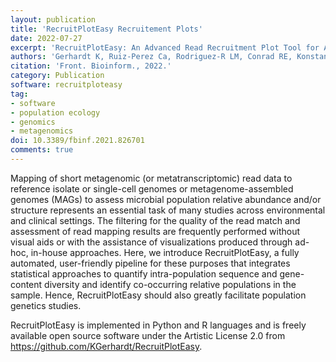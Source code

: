 ```yaml
---
layout: publication
title: 'RecruitPlotEasy Recruitement Plots'
date: 2022-07-27
excerpt: 'RecruitPlotEasy: An Advanced Read Recruitment Plot Tool for Assessing Metagenomic Population Abundance and Genetic Diversity'
authors: 'Gerhardt K, Ruiz-Perez Ca, Rodriguez-R LM, Conrad RE, Konstantinidis KT.'
citation: 'Front. Bioinform., 2022.'
category: Publication
software: recruitploteasy
tag:
- software
- population ecology
- genomics
- metagenomics
doi: 10.3389/fbinf.2021.826701
comments: true
---
```


Mapping of short metagenomic (or metatranscriptomic) read data to reference
isolate or single-cell genomes or metagenome-assembled genomes (MAGs) to assess
microbial population relative abundance and/or structure represents an essential
task of many studies across environmental and clinical settings. The filtering
for the quality of the read match and assessment of read mapping results are
frequently performed without visual aids or with the assistance of
visualizations produced through ad-hoc, in-house approaches. Here, we introduce
RecruitPlotEasy, a fully automated, user-friendly pipeline for these purposes
that integrates statistical approaches to quantify intra-population sequence and
gene-content diversity and identify co-occurring relative populations in the
sample. Hence, RecruitPlotEasy should also greatly facilitate population
genetics studies.

RecruitPlotEasy is implemented in Python and R languages and is freely available
open source software under the Artistic License 2.0 from
https://github.com/KGerhardt/RecruitPlotEasy.
